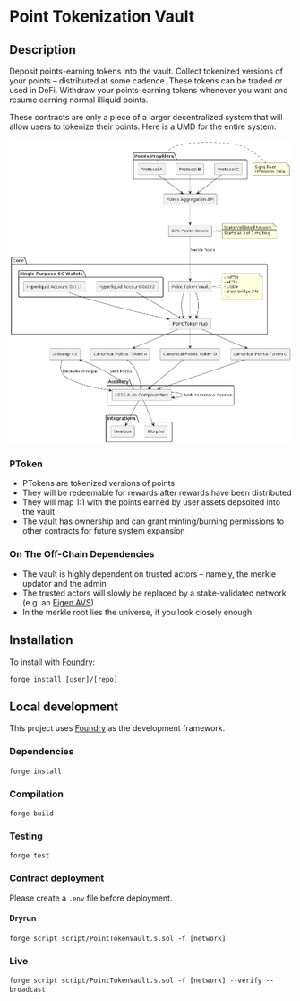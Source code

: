 # Point Tokenization Vault


## Description

Deposit points-earning tokens into the vault. Collect tokenized versions of your points – distributed at some cadence. These tokens can be traded or used in DeFi. Withdraw your points-earning tokens whenever you want and resume earning normal illiquid points.

These contracts are only a piece of a larger decentralized system that will allow users to tokenize their points. Here is a UMD for the entire system:

![Point Tokenization System](./assets/point-tokenization-system.png)

### PToken

- PTokens are tokenized versions of points
- They will be redeemable for rewards after rewards have been distributed
- They will map 1:1 with the points earned by user assets depsoited into the vault
- The vault has ownership and can grant minting/burning permissions to other contracts for future system expansion

### On The Off-Chain Dependencies

- The vault is highly dependent on trusted actors – namely, the merkle updator and the admin
- The trusted actors will slowly be replaced by a stake-validated network (e.g. an [Eigen AVS](https://docs.eigenlayer.xyz/eigenlayer/overview/key-terms))
- In the merkle root lies the universe, if you look closely enough


## Installation

To install with [Foundry](https://github.com/gakonst/foundry):

```
forge install [user]/[repo]
```

## Local development

This project uses [Foundry](https://github.com/gakonst/foundry) as the development framework.

### Dependencies

```
forge install
```

### Compilation

```
forge build
```

### Testing

```
forge test
```

### Contract deployment

Please create a `.env` file before deployment.

#### Dryrun

```
forge script script/PointTokenVault.s.sol -f [network]
```

### Live

```
forge script script/PointTokenVault.s.sol -f [network] --verify --broadcast
```